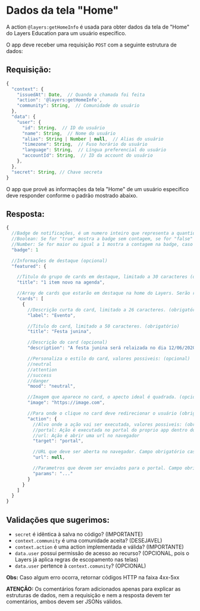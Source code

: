 # Dados da tela "Home"

A action `@layers:getHomeInfo` é usada para obter dados da tela de "Home" do Layers Education para um usuário específico.

O app deve receber uma requisição `POST` com a seguinte estrutura de dados:

## Requisição:

```js
{
  "context": {
    "issuedAt": Date,  // Quando a chamada foi feita
    "action": '@layers:getHomeInfo',
    "community": String,  // Comunidade do usuário
  },
  "data": {
    "user": {
      "id": String,  // ID do usuário
      "name": String,  // Nome do usuário
      "alias": String | Number | null,  // Alias do usuário
      "timezone": String,  // Fuso horário do usuário
      "language": String,  // Língua preferencial do usuário
      "accountId": String,  // ID da account do usuário
    },
  },
  "secret": String, // Chave secreta
}
```

O app que provê as informações da tela "Home" de um usuário específico deve responder conforme o padrão mostrado abaixo.

## Resposta:

```js
{
  //Badge de notificações, é um numero inteiro que representa a quantidade de notificações, valores possiveis: (opcional)
  //Boolean: Se for "true" mostra a badge sem contagem, se for "false" não mostra a badge
  //Number: Se for maior ou igual a 1 mostra a contagem na badge, caso contrario não mostra a badge
  "badge": 1

  //Informações de destaque (opcional)
  "featured": {

    //Titulo do grupo de cards em destaque, limitado a 30 caracteres (obrigatório)
    "title": "1 item novo na agenda",

    //Array de cards que estarão em destaque na home do Layers. Serão renderizados no máximo 4 cards, mesmo que mais sejam enviados (obrigatório)
    "cards": [
      {
        //Descrição curta do card, limitado a 26 caracteres. (obrigatório)
        "label": "Evento",

        //Titulo do card, limitado a 50 caracteres. (obrigatório)
        "title": "Festa junina",

        //Descrição do card (opcional)
        "description": "A festa junina será relaizada no dia 12/06/2020, todos estão convidados!",

        //Personaliza o estilo do card, valores possiveis: (opcional)
        //neutral
        //attention
        //success
        //danger
        "mood": "neutral",

        //Imagem que aparece no card, o apecto ideal é quadrada. (opcional)
        "image": "https://image.com",

        //Para onde o clique no card deve redirecionar o usuário (obrigatório)
        "action": {
          //Alvo onde a ação vai ser executada, valores possiveis: (obrigatório)
          //portal: Ação é executada no portal do proprio app dentro do Layers
          //url: Ação é abrir uma url no navegador
          "target": "portal",

          //URL que deve ser aberta no navegador. Campo obrigatório caso target seja url
          "url": null,

          //Parametros que devem ser enviados para o portal. Campo obrigatório caso target seja portal
          "params": "..."
        }
      }
    ]
  }
}
```

## Validações que sugerimos:
- `secret` é idêntica à salva no código? (IMPORTANTE)
- `context.community` é uma comunidade aceita? (DESEJAVEL)
- `context.action` é uma action implementada e válida? (IMPORTANTE)
- `data.user` possui permissão de acesso ao recurso? (OPCIONAL, pois o Layers já aplica regras de escopamento nas telas)
- `data.user` pertence à `context.comunity`? (OPCIONAL)

**Obs:** Caso algum erro ocorra, retornar códigos HTTP na faixa 4xx-5xx


**ATENÇÃO:** Os comentários foram adicionados apenas para explicar as estruturas de dados, nem a requisição e nem a resposta devem ter comentários, ambos devem ser JSONs válidos.
